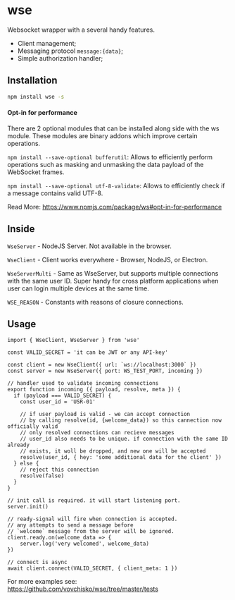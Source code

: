 # wse

Websocket wrapper with a several handy features.

- Client management;
- Messaging protocol `message:{data}`;
- Simple authorization handler;

## Installation

```bash
npm install wse -s
```

#### Opt-in for performance

There are 2 optional modules that can be installed along side with the ws module. These modules are binary addons which improve
certain operations.

```npm install --save-optional bufferutil```: Allows to efficiently perform operations such as masking and unmasking the data
payload of the WebSocket frames.

```npm install --save-optional utf-8-validate```: Allows to efficiently check if a message contains valid UTF-8.

Read More: https://www.npmjs.com/package/ws#opt-in-for-performance

## Inside

``WseServer`` - NodeJS Server. Not available in the browser.

``WseClient`` - Client works everywhere - Browser, NodeJS, or Electron.

``WseServerMulti`` - Same as WseServer, but supports multiple connections with the same user ID. Super handy for cross platform
applications when user can login multiple devices at the same time.

``WSE_REASON`` - Constants with reasons of closure connections.

## Usage

```
import { WseClient, WseServer } from 'wse'

const VALID_SECRET = 'it can be JWT or any API-key'

const client = new WseClient({ url: `ws://localhost:3000` })
const server = new WseServer({ port: WS_TEST_PORT, incoming })

// handler used to validate incoming connections
export function incoming ({ payload, resolve, meta }) {
  if (payload === VALID_SECRET) {
    const user_id = 'USR-01'

    // if user payload is valid - we can accept connection
    // by calling resolve(id, {welcome_data}) so this cannection now officially valid
    // only resolved connections can recieve messages
    // user_id also needs to be unique. if connection with the same ID already
    // exists, it woll be dropped, and new one will be accepted
    resolve(user_id, { hey: 'some additional data for the client' })
  } else {
    // reject this connection
    resolve(false)
  }
}

// init call is required. it will start listening port.
server.init()

// ready-signal will fire when connection is accepted.
// any attempts to send a message before
// `welcome` message from the server will be ignored.
client.ready.on(welcome_data => {
    server.log('very welcomed', welcome_data)
})

// connect is async
await client.connect(VALID_SECRET, { client_meta: 1 })

```

For more examples see: https://github.com/vovchisko/wse/tree/master/tests
